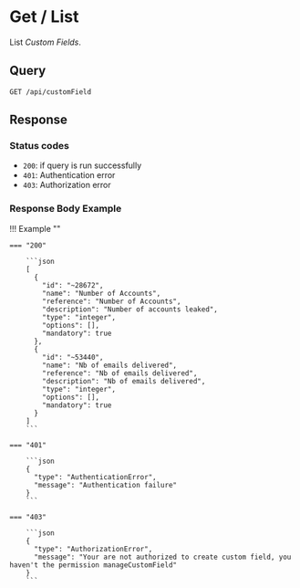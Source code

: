 # Get / List

List *Custom Fields*.

## Query

```plain
GET /api/customField
```


##  Response 

### Status codes

- `200`: if query is run successfully
- `401`: Authentication error
- `403`: Authorization error

### Response Body Example

!!! Example ""

    === "200"

        ```json
        [
          {
            "id": "~28672",
            "name": "Number of Accounts",
            "reference": "Number of Accounts",
            "description": "Number of accounts leaked",
            "type": "integer",
            "options": [],
            "mandatory": true
          },
          {
            "id": "~53440",
            "name": "Nb of emails delivered",
            "reference": "Nb of emails delivered",
            "description": "Nb of emails delivered",
            "type": "integer",
            "options": [],
            "mandatory": true
          }
        ]
        ```

    === "401" 

        ```json
        {
          "type": "AuthenticationError",
          "message": "Authentication failure"
        }
        ```

    === "403"

        ```json
        {
          "type": "AuthorizationError",
          "message": "Your are not authorized to create custom field, you haven't the permission manageCustomField"
        }
        ```